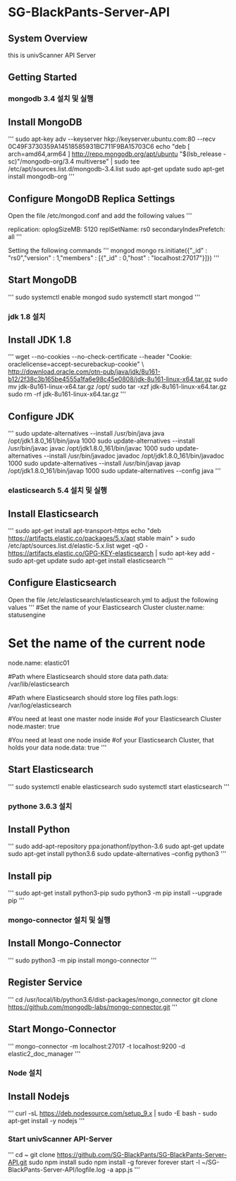 # SG-BlackPants-Server-API

## System Overview
this is univScanner API Server

## Getting Started
### mongodb 3.4 설치 및 실행
## Install MongoDB
'''
sudo apt-key adv --keyserver hkp://keyserver.ubuntu.com:80 --recv 0C49F3730359A14518585931BC711F9BA15703C6
echo "deb [ arch=amd64,arm64 ] http://repo.mongodb.org/apt/ubuntu "$(lsb_release -sc)"/mongodb-org/3.4 multiverse" | sudo tee /etc/apt/sources.list.d/mongodb-3.4.list
sudo apt-get update
sudo apt-get install mongodb-org
'''

## Configure MongoDB Replica Settings
Open the file /etc/mongod.conf and add the following values
'''

replication:
  oplogSizeMB: 5120
  replSetName: rs0
  secondaryIndexPrefetch: all
'''

Setting the following commands
'''
mongod
mongo
rs.initiate({"_id" : "rs0","version" : 1,"members" : [{"_id" : 0,"host" : "localhost:27017"}]})
'''

## Start MongoDB
'''
sudo systemctl enable mongod
sudo systemctl start mongod
'''

### jdk 1.8 설치
## Install JDK 1.8
'''
wget --no-cookies --no-check-certificate --header "Cookie: oraclelicense=accept-securebackup-cookie" \ http://download.oracle.com/otn-pub/java/jdk/8u161-b12/2f38c3b165be4555a1fa6e98c45e0808/jdk-8u161-linux-x64.tar.gz
sudo mv jdk-8u161-linux-x64.tar.gz /opt/
sudo tar -xzf jdk-8u161-linux-x64.tar.gz
sudo rm -rf jdk-8u161-linux-x64.tar.gz
'''

## Configure JDK
'''
sudo update-alternatives  --install /usr/bin/java java /opt/jdk1.8.0_161/bin/java 1000
sudo update-alternatives --install /usr/bin/javac javac /opt/jdk1.8.0_161/bin/javac 1000
sudo update-alternatives --install /usr/bin/javadoc javadoc /opt/jdk1.8.0_161/bin/javadoc 1000
sudo update-alternatives --install /usr/bin/javap javap /opt/jdk1.8.0_161/bin/javap 1000
sudo update-alternatives  --config java
'''

### elasticsearch 5.4 설치 및 실행
## Install Elasticsearch
'''
sudo apt-get install apt-transport-https
echo "deb https://artifacts.elastic.co/packages/5.x/apt stable main" > sudo /etc/apt/sources.list.d/elastic-5.x.list
wget -qO - https://artifacts.elastic.co/GPG-KEY-elasticsearch | sudo apt-key add -
sudo apt-get update
sudo apt-get install elasticsearch
'''

## Configure Elasticsearch
Open the file /etc/elasticsearch/elasticsearch.yml to adjust the following values
'''
#Set the name of your Elasticsearch Cluster
cluster.name: statusengine

# Set the name of the current node
node.name: elastic01

#Path where Elasticsearch should store data
path.data: /var/lib/elasticsearch

#Path where Elasticsearch should store log files
path.logs: /var/log/elasticsearch

#You need at least one master node inside
#of your Elasticsearch Cluster
node.master: true

#You need at least one node inside
#of your Elasticsearch Cluster, that holds your data
node.data: true
'''

## Start Elasticsearch
'''
sudo systemctl enable elasticsearch
sudo systemctl start elasticsearch
'''

### pythone 3.6.3 설치
## Install Python
'''
sudo add-apt-repository ppa:jonathonf/python-3.6
sudo apt-get update
sudo apt-get install python3.6
sudo update-alternatives –config python3
'''

## Install pip
'''
sudo apt-get install python3-pip
sudo python3 -m pip install --upgrade pip
'''

### mongo-connector 설치 및 실행
## Install Mongo-Connector
'''
sudo python3 -m pip install mongo-connector
'''

## Register Service
'''
cd /usr/local/lib/python3.6/dist-packages/mongo_connector
git clone https://github.com/mongodb-labs/mongo-connector.git
'''

## Start Mongo-Connector
'''
mongo-connector -m localhost:27017 -t localhost:9200 -d elastic2_doc_manager
'''

### Node 설치
## Install Nodejs
'''
curl -sL https://deb.nodesource.com/setup_9.x | sudo -E bash -
sudo apt-get install -y nodejs
'''

### Start univScanner API-Server
'''
cd ~
git clone https://github.com/SG-BlackPants/SG-BlackPants-Server-API.git
sudo npm install
sudo npm install -g forever
forever start -l ~/SG-BlackPants-Server-API/logfile.log  -a app.js
'''
